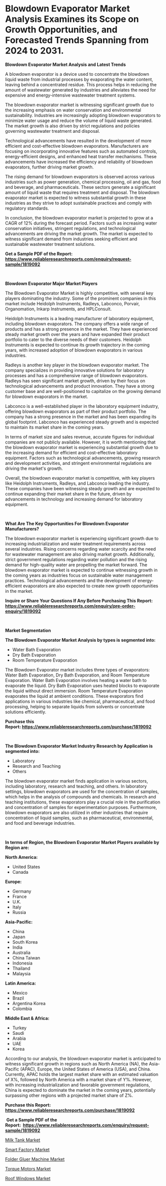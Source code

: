 <p><h1>Blowdown Evaporator Market Analysis Examines its Scope on Growth Opportunities, and Forecasted Trends Spanning from 2024 to 2031.</h1></p><p><strong>Blowdown Evaporator Market Analysis and Latest Trends</strong></p>
<p><p>A blowdown evaporator is a device used to concentrate the blowdown liquid waste from industrial processes by evaporating the water content, leaving behind a concentrated residue. This process helps in reducing the amount of wastewater generated by industries and alleviates the need for expensive and energy-intensive wastewater treatment systems.</p><p>The blowdown evaporator market is witnessing significant growth due to the increasing emphasis on water conservation and environmental sustainability. Industries are increasingly adopting blowdown evaporators to minimize water usage and reduce the volume of liquid waste generated. The market growth is also driven by strict regulations and policies governing wastewater treatment and disposal.</p><p>Technological advancements have resulted in the development of more efficient and cost-effective blowdown evaporators. Manufacturers are focusing on incorporating innovative features such as automated controls, energy-efficient designs, and enhanced heat transfer mechanisms. These advancements have increased the efficiency and reliability of blowdown evaporators, further driving market growth.</p><p>The rising demand for blowdown evaporators is observed across various industries such as power generation, chemical processing, oil and gas, food and beverage, and pharmaceuticals. These sectors generate a significant amount of liquid waste that requires treatment and disposal. The blowdown evaporator market is expected to witness substantial growth in these industries as they strive to adopt sustainable practices and comply with regulatory standards.</p><p>In conclusion, the blowdown evaporator market is projected to grow at a CAGR of 12% during the forecast period. Factors such as increasing water conservation initiatives, stringent regulations, and technological advancements are driving the market growth. The market is expected to witness significant demand from industries seeking efficient and sustainable wastewater treatment solutions.</p></p>
<p><strong>Get a Sample PDF of the Report:&nbsp; <a href="https://www.reliableresearchreports.com/enquiry/request-sample/1819092">https://www.reliableresearchreports.com/enquiry/request-sample/1819092</a></strong></p>
<p>&nbsp;</p>
<p><strong>Blowdown Evaporator Major Market Players</strong></p>
<p><p>The Blowdown Evaporator Market is highly competitive, with several key players dominating the industry. Some of the prominent companies in this market include Heidolph Instruments, Radleys, Labconco, Porvair, Organomation, Inkarp Instruments, and HPLConsult.</p><p>Heidolph Instruments is a leading manufacturer of laboratory equipment, including blowdown evaporators. The company offers a wide range of products and has a strong presence in the market. They have experienced steady market growth over the years and have expanded their product portfolio to cater to the diverse needs of their customers. Heidolph Instruments is expected to continue its growth trajectory in the coming years, with increased adoption of blowdown evaporators in various industries.</p><p>Radleys is another key player in the blowdown evaporator market. The company specializes in providing innovative solutions for laboratory processes and has a comprehensive range of blowdown evaporators. Radleys has seen significant market growth, driven by their focus on technological advancements and product innovation. They have a strong customer base and are well-positioned to capitalize on the growing demand for blowdown evaporators in the market.</p><p>Labconco is a well-established player in the laboratory equipment industry, offering blowdown evaporators as part of their product portfolio. The company has a strong presence in the market and has been expanding its global footprint. Labconco has experienced steady growth and is expected to maintain its market share in the coming years.</p><p>In terms of market size and sales revenue, accurate figures for individual companies are not publicly available. However, it is worth mentioning that the blowdown evaporator market is experiencing substantial growth due to the increasing demand for efficient and cost-effective laboratory equipment. Factors such as technological advancements, growing research and development activities, and stringent environmental regulations are driving the market's growth.</p><p>Overall, the blowdown evaporator market is competitive, with key players like Heidolph Instruments, Radleys, and Labconco leading the industry. These companies have been witnessing steady growth and are expected to continue expanding their market share in the future, driven by advancements in technology and increasing demand for laboratory equipment.</p></p>
<p>&nbsp;</p>
<p><strong>What Are The Key Opportunities For Blowdown Evaporator Manufacturers?</strong></p>
<p><p>The blowdown evaporator market is experiencing significant growth due to increasing industrialization and water treatment requirements across several industries. Rising concerns regarding water scarcity and the need for wastewater management are also driving market growth. Additionally, strict government regulations regarding water pollution and the rising demand for high-quality water are propelling the market forward. The blowdown evaporator market is expected to continue witnessing growth in the coming years as industries focus on sustainable water management practices. Technological advancements and the development of energy-efficient evaporators are also expected to create new growth opportunities in the market.</p></p>
<p><strong>Inquire or Share Your Questions If Any Before Purchasing This Report: <a href="https://www.reliableresearchreports.com/enquiry/pre-order-enquiry/1819092">https://www.reliableresearchreports.com/enquiry/pre-order-enquiry/1819092</a></strong></p>
<p>&nbsp;</p>
<p><strong>Market Segmentation</strong></p>
<p><strong>The Blowdown Evaporator Market Analysis by types is segmented into:</strong></p>
<p><ul><li>Water Bath Evaporation</li><li>Dry Bath Evaporation</li><li>Room Temperature Evaporation</li></ul></p>
<p><p>The Blowdown Evaporator market includes three types of evaporators: Water Bath Evaporation, Dry Bath Evaporation, and Room Temperature Evaporation. Water Bath Evaporation involves heating a water bath to evaporate the liquid. Dry Bath Evaporation uses heated blocks to evaporate the liquid without direct immersion. Room Temperature Evaporation evaporates the liquid at ambient conditions. These evaporators find applications in various industries like chemical, pharmaceutical, and food processing, helping to separate liquids from solvents or concentrate solutions efficiently.</p></p>
<p><strong>Purchase this Report:&nbsp;<a href="https://www.reliableresearchreports.com/purchase/1819092">https://www.reliableresearchreports.com/purchase/1819092</a></strong></p>
<p>&nbsp;</p>
<p><strong>The Blowdown Evaporator Market Industry Research by Application is segmented into:</strong></p>
<p><ul><li>Laboratory</li><li>Research and Teaching</li><li>Others</li></ul></p>
<p><p>The blowdown evaporator market finds application in various sectors, including laboratory, research and teaching, and others. In laboratory settings, blowdown evaporators are used for the concentration of samples, which helps in the analysis of compounds and chemicals. In research and teaching institutions, these evaporators play a crucial role in the purification and concentration of samples for experimentation purposes. Furthermore, blowdown evaporators are also utilized in other industries that require concentration of liquid samples, such as pharmaceutical, environmental, and food and beverage industries.</p></p>
<p>&nbsp;</p>
<p><strong>In terms of Region, the Blowdown Evaporator Market Players available by Region are:</strong></p>
<p>
    <p> <strong> North America: </strong>
        <ul>
            <li>United States</li>
            <li>Canada</li>
        </ul>
        </p> 
    <p> <strong> Europe: </strong>
        <ul>
            <li>Germany</li>
            <li>France</li>
            <li>U.K.</li>
            <li>Italy</li>
            <li>Russia</li>
        </ul>
        </p> 
    <p> <strong> Asia-Pacific: </strong>
        <ul>
            <li>China</li>
            <li>Japan</li>
            <li>South Korea</li>
            <li>India</li>
            <li>Australia</li>
            <li>China Taiwan</li>
            <li>Indonesia</li>
            <li>Thailand</li>
            <li>Malaysia</li>
        </ul>
        </p> 
    <p> <strong> Latin America: </strong>
        <ul>
            <li>Mexico</li>
            <li>Brazil</li>
            <li>Argentina Korea</li>
            <li>Colombia</li>
        </ul>
        </p> 
    <p> <strong> Middle East & Africa: </strong>
        <ul>
            <li>Turkey</li>
            <li>Saudi</li>
            <li>Arabia</li>
            <li>UAE</li>
            <li>Korea</li>
        </ul>
    </p>
    </p>
<p><p>According to our analysis, the blowdown evaporator market is anticipated to witness significant growth in regions such as North America (NA), the Asia-Pacific (APAC), Europe, the United States of America (USA), and China. Currently, APAC holds the largest market share with an estimated valuation of X%, followed by North America with a market share of Y%. However, with increasing industrialization and favorable government regulations, China is expected to dominate the market in the coming years, potentially surpassing other regions with a projected market share of Z%.</p></p>
<p><strong>Purchase this Report: <a href="https://www.reliableresearchreports.com/purchase/1819092">https://www.reliableresearchreports.com/purchase/1819092</a></strong></p>
<p>&nbsp;<strong>Get a Sample PDF of the Report:&nbsp;&nbsp;<a href="https://www.reliableresearchreports.com/enquiry/request-sample/1819092">https://www.reliableresearchreports.com/enquiry/request-sample/1819092</a></strong></p>
<p><strong></strong></p>
<p><p><a href="https://github.com/gdfhhhj/Market-Research-Report-List-2/blob/main/milk-tank-market.md">Milk Tank Market</a></p><p><a href="https://github.com/luckyshygirl/Market-Research-Report-List-2/blob/main/smart-factory-market.md">Smart Factory Market</a></p><p><a href="https://github.com/grishafomin4852/Market-Research-Report-List-2/blob/main/folder-gluer-machine-market.md">Folder Gluer Machine Market</a></p><p><a href="https://github.com/ruslanpoljakovrd177/Market-Research-Report-List-2/blob/main/torque-motors-market.md">Torque Motors Market</a></p><p><a href="https://github.com/gulaimolin/Market-Research-Report-List-2/blob/main/roof-windows-market.md">Roof Windows Market</a></p></p>